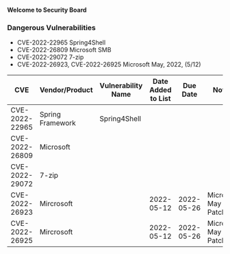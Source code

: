 **Welcome to Security Board**

### Dangerous Vulnerabilities

* CVE-2022-22965 Spring4Shell
* CVE-2022-26809 Microsoft SMB
* CVE-2022-29072 7-zip 
* CVE-2022-26923, CVE-2022-26925 Microsoft May, 2022, (5/12)



CVE               |Vendor/Product        |Vulnerability Name|Date Added to List |Due Date      |Notes 
------------------|----------------------|------------------|-------------------|--------------|---------------------------
CVE-2022-22965    |Spring Framework      |Spring4Shell      |                   |              |
CVE-2022-26809    |Microsoft             |                  |                   |              |
CVE-2022-29072    |7-zip                 |                  |                   |              |
CVE-2022-26923    |Mircrosoft            |                  |2022-05-12         |2022-05-26    |Microsoft May Patch 
CVE-2022-26925    |Mircrosoft            |                  |2022-05-12         |2022-05-26    |Microsoft May Patch

